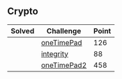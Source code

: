 ## Crypto

| Solved | Challenge | Point |
| ------ | --------- | ----- |
| | [oneTimePad](./oneTimePad) | 126 |
| | [integrity](./integrity) | 88 |
| | [oneTimePad2](./oneTimePad2) | 458 |